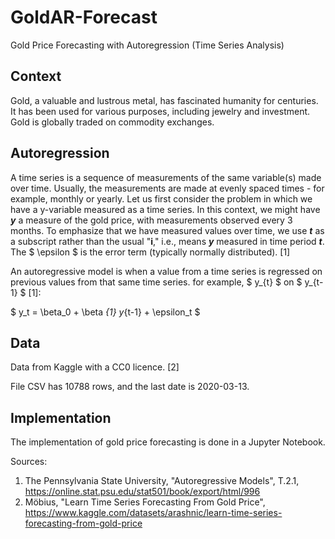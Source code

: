 # GoldAR-Forecast

Gold Price Forecasting with Autoregression (Time Series Analysis)

## Context

Gold, a valuable and lustrous metal, has fascinated humanity for centuries. It has been used for various purposes, including jewelry and investment. Gold is globally traded on commodity exchanges.

## Autoregression

A time series is a sequence of measurements of the same variable(s) made over time. Usually, the measurements are made at evenly spaced times - for example, monthly or yearly. Let us first consider the problem in which we have a y-variable measured as a time series.
In this context, we might have **_y_** a measure of the gold price, with measurements observed every 3 months. To emphasize that we have measured values over time, we use **_t_** as a subscript rather than the usual "**i**," i.e., means **_y_** measured in time period **_t_**. The $ \epsilon $ is the error term (typically normally distributed). [1]

An autoregressive model is when a value from a time series is regressed on previous values from that same time series. for example,
$ y_{t} $ on $ y_{t-1} $ [1]:

$ y_t = \beta_0 + \beta _{1} y_{t-1} + \epsilon_t $

## Data
Data from Kaggle with a CC0 licence. [2]

File CSV has 10788 rows, and the last date is 2020-03-13.

## Implementation
The implementation of gold price forecasting is done in a Jupyter Notebook.


Sources:

1. The Pennsylvania State University, "Autoregressive Models", T.2.1, https://online.stat.psu.edu/stat501/book/export/html/996
2. Möbius, "Learn Time Series Forecasting From Gold Price", https://www.kaggle.com/datasets/arashnic/learn-time-series-forecasting-from-gold-price